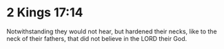# 2 Kings 17:14

Notwithstanding they would not hear, but hardened their necks, like to the neck of their fathers, that did not believe in the LORD their God.